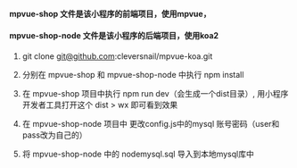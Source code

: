 

#### mpvue-shop 文件是该小程序的前端项目，使用mpvue，
#### mpvue-shop-node 文件是该小程序的后端项目，使用koa2

1. git clone git@github.com:cleversnail/mpvue-koa.git

2. 分别在 mpvue-shop 和 mpvue-shop-node 中执行 npm install

3. 在 mpvue-shop 项目中执行 npm run dev（会生成一个dist目录）, 用小程序开发者工具打开这个 dist > wx 即可看到效果

4. 在 mpvue-shop-node 项目中 更改config.js中的mysql 账号密码（user和pass改为自己的）

5. 将 mpvue-shop-node 中的 nodemysql.sql 导入到本地mysql库中
  
